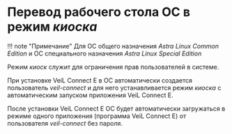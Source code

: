 # Перевод рабочего стола ОС в режим *киоска*

!!! note "Примечание" 
    Для ОС общего назначения *Astra Linux Common Edition* и ОС специального назначения *Astra Linux Special Edition* 

Режим *киоск* служит для ограничения прав пользователей в системе.

При установке VeiL Connect E в ОС автоматически 
создается пользователь *veil-connect* и для него устанавливается режим *киоска* 
с автоматическим запуском приложения VeiL Connect E.
 
После установки VeiL Connect E ОС будет автоматически загружаться в режиме 
одного приложения (программа VeiL Connect E) от пользователя 
*veil-connect* без пароля.
